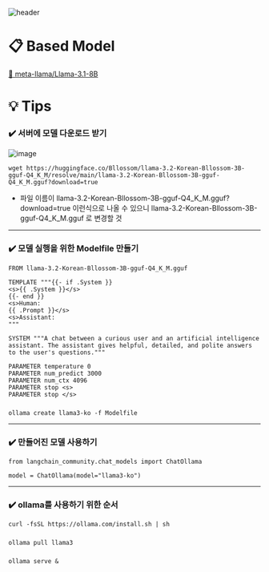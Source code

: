 ![header](https://capsule-render.vercel.app/api?type=venom&color=074e2e&height=200&section=header&text=GU%20Bot&fontSize=45&fontColor=ffffff)

# 📋 Based Model
[🦙 meta-llama/Llama-3.1-8B](https://huggingface.co/meta-llama/Llama-3.1-8B)


# 💡 Tips
### ✔️ 서버에 모델 다운로드 받기
![image](https://github.com/user-attachments/assets/553ae41a-0b18-478e-8c4b-1a085e7ddef9)  

    wget https://huggingface.co/Bllossom/llama-3.2-Korean-Bllossom-3B-gguf-Q4_K_M/resolve/main/llama-3.2-Korean-Bllossom-3B-gguf-Q4_K_M.gguf?download=true
* 파일 이름이 llama-3.2-Korean-Bllossom-3B-gguf-Q4_K_M.gguf?download=true 이런식으로 나올 수 있으니 llama-3.2-Korean-Bllossom-3B-gguf-Q4_K_M.gguf 로 변경할 것
---

### ✔️ 모델 실행을 위한 Modelfile 만들기
    FROM llama-3.2-Korean-Bllossom-3B-gguf-Q4_K_M.gguf

    TEMPLATE """{{- if .System }}
    <s>{{ .System }}</s>
    {{- end }}
    <s>Human:
    {{ .Prompt }}</s>
    <s>Assistant:
    """
    
    SYSTEM """A chat between a curious user and an artificial intelligence assistant. The assistant gives helpful, detailed, and polite answers to the user's questions."""
    
    PARAMETER temperature 0
    PARAMETER num_predict 3000
    PARAMETER num_ctx 4096
    PARAMETER stop <s>
    PARAMETER stop </s>
###
    ollama create llama3-ko -f Modelfile
---

### ✔️ 만들어진 모델 사용하기
    from langchain_community.chat_models import ChatOllama

    model = ChatOllama(model="llama3-ko")
---

### ✔️ ollama를 사용하기 위한 순서
    curl -fsSL https://ollama.com/install.sh | sh
###
    ollama pull llama3
###
    ollama serve &
    
